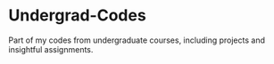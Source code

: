 # Undergrad-Codes
Part of my codes from undergraduate courses, including projects and insightful assignments.
